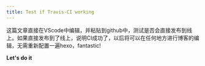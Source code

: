 ```yaml
---
title: Test if Travis-CI working
---
```

这篇文章直接在VScode中编辑，并粘贴到github中，测试是否会直接发布到线上。如果直接发布到了线上，说明CI成功了，以后将可以在任何地方进行博客的编辑，无需重新配置一遍hexo，fantastic! 

**Let's do it**
